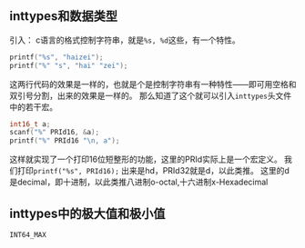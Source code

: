 ## inttypes和数据类型


引入：
c语言的格式控制字符串，就是`%s, %d`这些，有一个特性。
```c
printf("%s", "haizei");
printf("%" "s", "hai" "zei");
```
这两行代码的效果是一样的，也就是个是控制字符串有一种特性——即可用空格和双引号分割，出来的效果是一样的。
那么知道了这个就可以引入`inttypes`头文件中的若干宏。
```c
int16_t a;
scanf("%" PRId16, &a);
printf("%" PRId16 "\n, a");
```
这样就实现了一个打印16位短整形的功能，这里的PRId实际上是一个宏定义。
我们打印`printf("%s", PRId16);`
出来是hd，PRId32就是d，以此类推。
这里的d是decimal，即十进制，以此类推八进制o-octal,十六进制x-Hexadecimal

## inttypes中的极大值和极小值

`INT64_MAX`
